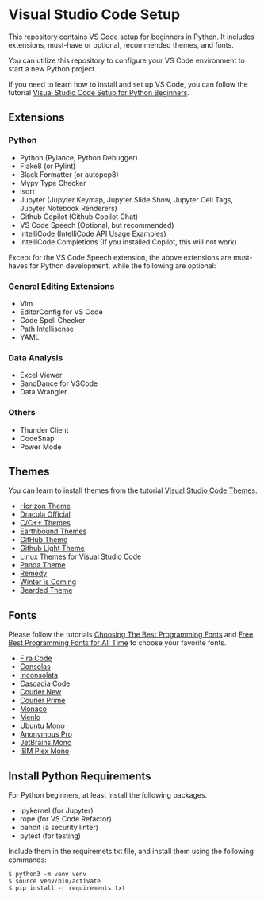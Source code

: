 # Visual Studio Code Setup

This repository contains VS Code setup for beginners in Python. It includes extensions, must-have or optional, recommended themes, and fonts.

You can utilize this repository to configure your VS Code environment to start a new Python project.

If you need to learn how to install and set up VS Code, you can follow the tutorial [Visual Studio Code Setup for Python Beginners](https://codefun.tech/visual-studio-code-setup-for-python-beginners/).

## Extensions

### Python

- Python (Pylance, Python Debugger)
- Flake8 (or Pylint)
- Black Formatter (or autopep8)
- Mypy Type Checker
- isort
- Jupyter (Jupyter Keymap, Jupyter Slide Show, Jupyter Cell Tags, Jupyter Notebook Renderers)
- Github Copilot (Github Copilot Chat)
- VS Code Speech (Optional, but recommended)
- IntelliCode (IntelliCode API Usage Examples)
- IntelliCode Completions (If you installed Copilot, this will not work)

Except for the VS Code Speech extension, the above extensions are must-haves for Python development, while the following are optional:

### General Editing Extensions

- Vim
- EditorConfig for VS Code
- Code Spell Checker
- Path Intellisense
- YAML

### Data Analysis

- Excel Viewer
- SandDance for VSCode
- Data Wrangler

### Others

- Thunder Client
- CodeSnap
- Power Mode

## Themes

You can learn to install themes from the tutorial [Visual Studio Code Themes](https://codefun.tech/visual-studio-code-themes/).

- [Horizon Theme](https://marketplace.visualstudio.com/items?itemName=jolaleye.horizon-theme-vscode)
- [Dracula Official](https://marketplace.visualstudio.com/items?itemName=dracula-theme.theme-dracula)
- [C/C++ Themes](https://github.com/Microsoft/vscode-cpptools)
- [Earthbound Themes](https://github.com/benbusby/earthbound-themes)
- [GitHub Theme](https://github.com/primer/github-vscode-theme)
- [Github Light Theme](https://github.com/chuling/vscode-theme-github-light)
- [Linux Themes for Visual Studio Code](https://github.com/rdnlsmith/vscode-linux-themes)
- [Panda Theme](https://github.com/tinkertrain/panda-syntax-vscode)
- [Remedy](https://github.com/robertrossmann/vscode-remedy)
- [Winter is Coming](https://github.com/johnpapa/vscode-winteriscoming)
- [Bearded Theme](https://github.com/BeardedBear/bearded-theme)

## Fonts

Please follow the tutorials [Choosing The Best Programming Fonts](https://codefun.tech/choosing-the-best-programming-fonts/) and [Free Best Programming Fonts for All Time](https://codefun.tech/free-best-programming-fonts-for-all-time/) to choose your favorite fonts.

- [Fira Code](https://github.com/tonsky/FiraCode)
- [Consolas](https://learn.microsoft.com/en-us/typography/font-list/consolas)
- [Inconsolata](https://github.com/googlefonts/Inconsolata)
- [Cascadia Code](https://github.com/microsoft/cascadia-code)
- [Courier New](https://learn.microsoft.com/en-us/typography/font-list/courier-new)
- [Courier Prime](https://quoteunquoteapps.com/courierprime/)
- [Monaco](https://en.wikipedia.org/wiki/Monaco_(typeface))
- [Menlo](https://en.wikipedia.org/wiki/Menlo_(typeface))
- [Ubuntu Mono](https://design.ubuntu.com/font/)
- [Anonymous Pro](https://www.marksimonson.com/fonts/view/anonymous-pro)
- [JetBrains Mono](https://www.jetbrains.com/lp/mono/)
- [IBM Plex Mono](https://fonts.google.com/specimen/IBM+Plex+Mono)

## Install Python Requirements

For Python beginners, at least install the following packages.

- ipykernel (for Jupyter)
- rope (for VS Code Refactor)
- bandit (a security linter)
- pytest (for testing)

Include them in the requiremets.txt file, and install them using the following commands:

```console
$ python3 -m venv venv
$ source venv/bin/activate
$ pip install -r requirements.txt
```
